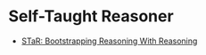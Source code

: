 # Self-Taught Reasoner
- [STaR: Bootstrapping Reasoning With Reasoning](https://arxiv.org/pdf/2203.14465)
